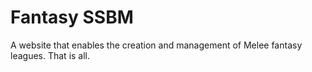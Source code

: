 # Fantasy SSBM
A website that enables the creation and management of Melee fantasy leagues. That is all.
